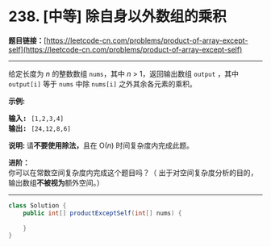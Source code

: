 # 238. [中等] 除自身以外数组的乘积

**题目链接：**[https://leetcode-cn.com/problems/product-of-array-except-self](https://leetcode-cn.com/problems/product-of-array-except-self)

---

<div class="content__1Y2H">
 <div class="notranslate">
  <p>给定长度为&nbsp;<em>n</em>&nbsp;的整数数组&nbsp;<code>nums</code>，其中&nbsp;<em>n</em> &gt; 1，返回输出数组&nbsp;<code>output</code>&nbsp;，其中 <code>output[i]</code>&nbsp;等于&nbsp;<code>nums</code>&nbsp;中除&nbsp;<code>nums[i]</code>&nbsp;之外其余各元素的乘积。</p> 
  <p><strong>示例:</strong></p> 
  <pre class="language-text"><strong>输入:</strong> <code>[1,2,3,4]</code>
<strong>输出:</strong> <code>[24,12,8,6]</code></pre> 
  <p><strong>说明: </strong>请<strong>不要使用除法，</strong>且在&nbsp;O(<em>n</em>) 时间复杂度内完成此题。</p> 
  <p><strong>进阶：</strong><br> 你可以在常数空间复杂度内完成这个题目吗？（ 出于对空间复杂度分析的目的，输出数组<strong>不被视为</strong>额外空间。）</p> 
 </div>
</div>

---

```java
class Solution {
    public int[] productExceptSelf(int[] nums) {
        
    }
}
```